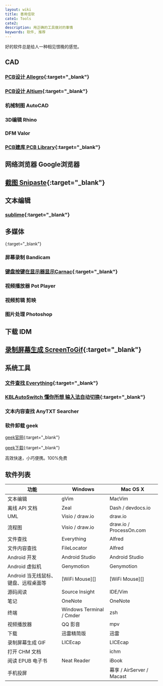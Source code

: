 ```yaml
---
layout: wiki
title: 善用佳软
cate1: Tools
cate2: 
description: 用正确的工具做对的事情
keywords: 软件, 推荐
---
```


好的软件总是给人一种相见恨晚的感觉。

## CAD
### [PCB设计 Allegro](https://tiny-yhw.github.io//wiki/cadence-allegro-Introduction/){:target="_blank"}
### [PCB设计 Altium](https://tiny-yhw.github.io//wiki/altium-Introduction/){:target="_blank"}
### 机械制图 AutoCAD
### 3D编辑 Rhino
### DFM Valor
### [PCB建库 PCB Library](https://www.pcblibraries.com/){:target="_blank"}

## 网络浏览器 Google浏览器

## [截图 Snipaste](https://www.snipaste.com/){:target="_blank"}


## 文本编辑

### [sublime](https://tiny-yhw.github.io//sublime-text){:target="_blank"}

## 多媒体
[](link){:target="_blank"}
### 屏幕录制 Bandicam
### [键盘按键在显示器显示Carnac](https://github.com/Code52/carnac/){:target="_blank"}
### 视频播放器 Pot Player
### 视频剪辑 剪映
### 图片处理 Photoshop

## 下载 IDM

## [录制屏幕生成 ScreenToGif](https://www.screentogif.com/){:target="_blank"}

## 系统工具

### [文件查找 Everything](https://www.voidtools.com/zh-cn/){:target="_blank"}

### [KBLAutoSwitch 懂你所想 输入法自动切换](https://tiny-yhw.github.io//kblautoswitch){:target="_blank"}

### 文本内容查找 AnyTXT Searcher


### 软件卸载 geek

[geek官网](https://geekuninstaller.com/){:target="_blank"}

[geek下载](https://geekuninstaller.com/download){:target="_blank"}

高效快速，小巧便携。100%免费

## 软件列表

| 功能                                 | Windows                  | Mac OS X                  |
|--------------------------------------|--------------------------|---------------------------|
| 文本编辑                             | gVim                     | MacVim                    |
| 离线 API 文档                        | Zeal                     | Dash / devdocs.io         |
| UML                                  | Visio / draw.io          | draw.io                   |
| 流程图                               | Visio / draw.io          | draw.io / ProcessOn.com   |
| 文件查找                             | Everything               | Alfred                    |
| 文件内容查找                         | FileLocator              | Alfred                    |
| Android 开发                         | Android Studio           | Android Studio            |
| Android 虚拟机                       | Genymotion               | Genymotion                |
| Android 当无线鼠标、键盘、远程桌面等 | [WiFi Mouse][]           | [WiFi Mouse][]            |
| 源码阅读                             | Source Insight           | IDE/Vim                   |
| 笔记                                 | OneNote                  | OneNote                   |
| 终端                                 | Windows Terminal / Cmder | zsh                       |
| 视频播放器                           | QQ 影音                  | mpv                       |
| 下载                                 | 迅雷精简版               | 迅雷                      |
| 录制屏幕生成 GIF                     | LICEcap                  | LICEcap                   |
| 打开 CHM 文档                        |                          | ichm                      |
| 阅读 EPUB 电子书                     | Neat Reader              | iBook                     |
| 手机投屏                             |                          | 幕享 / AirServer / Macast |